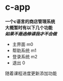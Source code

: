 # c-app
**一个c语言的商店管理系统**  
**大概暂时有以下几个功能**  
***~~如果不是选修课我才不会做~~***
+ 主界面 m0
+ 帮助系统 m1
+ 登录系统 m2
+ 退出 0 

随着课程进度更新添加功能